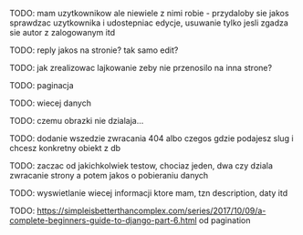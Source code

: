 TODO: mam uzytkownikow ale niewiele z nimi robie - przydaloby sie jakos sprawdzac uzytkownika i udostepniac edycje, usuwanie tylko jesli zgadza sie autor z zalogowanym itd

TODO: reply jakos na stronie? tak samo edit?

TODO: jak zrealizowac lajkowanie zeby nie przenosilo na inna strone?

TODO:  paginacja

TODO: wiecej danych

TODO: czemu obrazki nie dzialaja...

TODO: dodanie wszedzie zwracania 404 albo czegos gdzie podajesz slug i chcesz konkretny obiekt z db

TODO: zaczac od jakichkolwiek testow, chociaz jeden, dwa czy dziala zwracanie strony a potem jakos o pobieraniu danych

TODO: wyswietlanie wiecej informacji ktore mam, tzn description, daty itd

TODO: https://simpleisbetterthancomplex.com/series/2017/10/09/a-complete-beginners-guide-to-django-part-6.html od pagination



